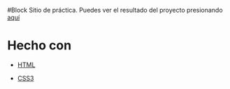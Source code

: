#Block
Sitio de práctica. Puedes ver el resultado del proyecto presionando [aquí](https://joseramonmendoza.github.io/Block/)

# Hecho con

- [HTML](https://developer.mozilla.org/en-US/docs/Web/HTML "HTML: HyperText Markup Language")

- [CSS3](https://developer.mozilla.org/en-US/docs/Archive/CSS3 "MDN Web Docs: Css3")
